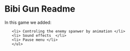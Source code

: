<h1> Bibi Gun Readme </h1>

<p>
	In this game we added:
	<ul>
		
	<li> Controling the enemy spanwer by animation </li>
	<li> Sound effects  </li>
	<li> Pause menu </li>
	</ul>
</p>
